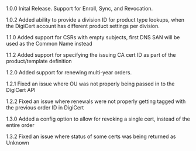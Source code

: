 1.0.0
Inital Release.  Support for Enroll, Sync, and Revocation. 

1.0.2
Added ability to provide a division ID for product type lookups, when the DigiCert account has different product settings per division.

1.1.0
Added support for CSRs with empty subjects, first DNS SAN will be used as the Common Name instead

1.1.2
Added support for specifying the issuing CA cert ID as part of the product/template definition

1.2.0
Added support for renewing multi-year orders.

1.2.1
Fixed an issue where OU was not properly being passed in to the DigiCert API

1.2.2
Fixed an issue where renewals were not properly getting tagged with the previous order ID in DigiCert

1.3.0
Added a config option to allow for revoking a single cert, instead of the entire order

1.3.2
Fixed an issue where status of some certs was being returned as Unknown